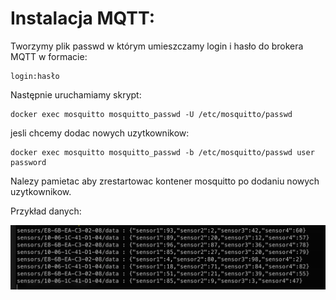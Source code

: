 # Instalacja MQTT:

Tworzymy plik passwd w którym umieszczamy login i hasło do brokera MQTT w formacie:

```
login:hasło
```

Następnie uruchamiamy skrypt:

```
docker exec mosquitto mosquitto_passwd -U /etc/mosquitto/passwd
```

jesli chcemy dodac nowych uzytkownikow:

```
docker exec mosquitto mosquitto_passwd -b /etc/mosquitto/passwd user password
```

Nalezy pamietac aby zrestartowac kontener mosquitto po dodaniu nowych uzytkownikow.


Przykład danych:

![img.png](assets/img.png)